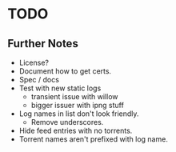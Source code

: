 
# TODO

## Further Notes

- License?
- Document how to get certs.
- Spec / docs
- Test with new static logs
  - transient issue with willow
  - bigger issuer with ipng stuff
- Log names in list don't look friendly.
  - Remove underscores.
- Hide feed entries with no torrents.
- Torrent names aren't prefixed with log name.